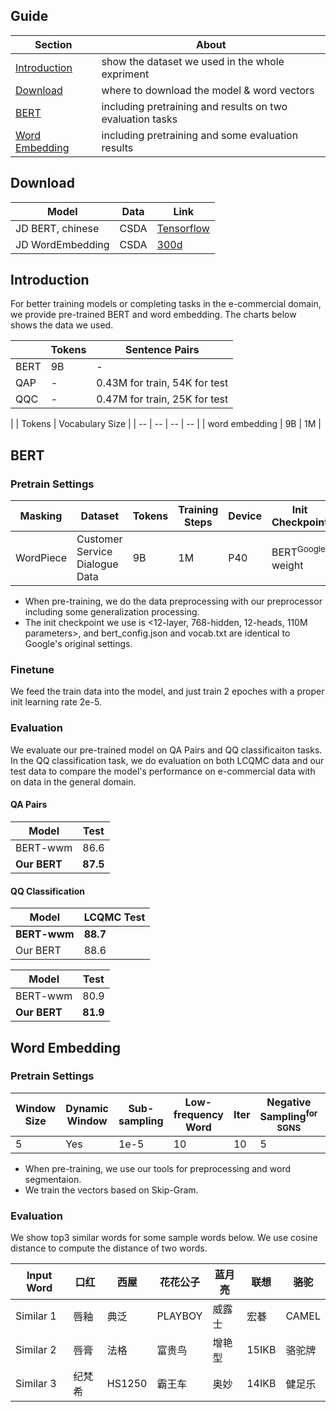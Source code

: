 ## Guide
| Section | About |
| -- | -- |
| [Introduction](#Introduction) | show the dataset we used in the whole expriment|
| [Download](#Download) | where to download the model & word vectors|
| [BERT](#BERT) | including pretraining and results on two evaluation tasks |
| [Word Embedding](#Word-Embedding)| including pretraining and some evaluation results |
## Download
| Model | Data | Link |
| -- | -- | -- |
| JD BERT, chinese | CSDA | [Tensorflow](https://jdai009.s3.cn-north-1.jdcloud-oss.com/jd-aig/open/models/nlp_baai/20190918/JDAI-BERT.tar.gz?AWSAccessKeyId=BB50A587AB371E21919040C802767A0C&Expires=1600048798&Signature=vv36ssU2iqVasPOdYuBCWIDm5X4%3D)|
| JD WordEmbedding | CSDA | [300d](https://jdai009.s3.cn-north-1.jdcloud-oss.com/jd-aig/open/models/nlp_baai/20190918/JDAI-WORD-EMBEDDING.tar.gz?AWSAccessKeyId=BB50A587AB371E21919040C802767A0C&Expires=1600048776&Signature=14rM5LFQywsWHLXhlhGEQAHEE%2FQ%3D)|
## Introduction
For better training models or completing tasks in the e-commercial domain, we provide pre-trained BERT and word embedding. The charts below shows the data we used.

| | Tokens | Sentence Pairs |
| -- | -- | -- |
| BERT | 9B | - |
| QAP | - | 0.43M for train, 54K for test |
| QQC | - | 0.47M for train, 25K for test |

| | Tokens | Vocabulary Size |
| -- | -- | -- | -- |
| word embedding | 9B | 1M | 
## BERT
### Pretrain Settings
| Masking | Dataset | Tokens | Training Steps | Device | Init Checkpoint | Init Lr |
| -- | -- | -- | -- | -- | -- | -- |
| WordPiece | Customer Service Dialogue Data | 9B | 1M | P40 | BERT<sup>Google</sup> weight | 1e-4 |
* When pre-training, we do the data preprocessing with our preprocessor including some generalization processing.
* The init checkpoint we use is <12-layer, 768-hidden, 12-heads, 110M parameters>, and bert_config.json and vocab.txt are identical to Google's original settings. 
### Finetune
We feed the train data into the model, and just train 2 epoches with a proper init learning rate 2e-5.
### Evaluation
We evaluate our pre-trained model on QA Pairs and QQ classificaiton tasks. In the QQ classification task, we do evaluation on both LCQMC data and our test data to compare the model's performance on e-commercial data with on data in the general domain.
#### QA Pairs
| Model | Test |
| -- | -- |
| BERT-wwm | 86.6 |
| **Our BERT** | **87.5** |
#### QQ Classification
| Model | LCQMC Test |
| -- | -- |
| **BERT-wwm** | **88.7** |
| Our BERT | 88.6 |

| Model | Test |
| -- | -- |
| BERT-wwm | 80.9 |
| **Our BERT** | **81.9** |
## Word Embedding
### Pretrain Settings
| Window Size | Dynamic Window | Sub-sampling | Low-frequency Word | Iter | Negative Sampling<sup>for SGNS</sup> | Dim |
| -- | -- | -- | -- | -- | -- | -- |
| 5 | Yes | 1e-5 | 10 | 10 | 5 | 300 |
* When pre-training, we use our tools for preprocessing and word segmentaion.
* We train the vectors based on Skip-Gram.
### Evaluation
We show top3 similar words for some sample words below. We use cosine distance to compute the distance of two words.

| Input Word | 口红 | 西屋 | 花花公子 | 蓝月亮 | 联想 | 骆驼 |
| -- | -- | -- | -- | --| -- | -- |
| Similar 1 | 唇釉 | 典泛 | PLAYBOY | 威露士 | 宏碁 | CAMEL |
| Similar 2 | 唇膏 | 法格 | 富贵鸟 | 增艳型 | 15IKB | 骆驼牌 |
| Similar 3 | 纪梵希 | HS1250 | 霸王车 | 奥妙 | 14IKB | 健足乐 |
